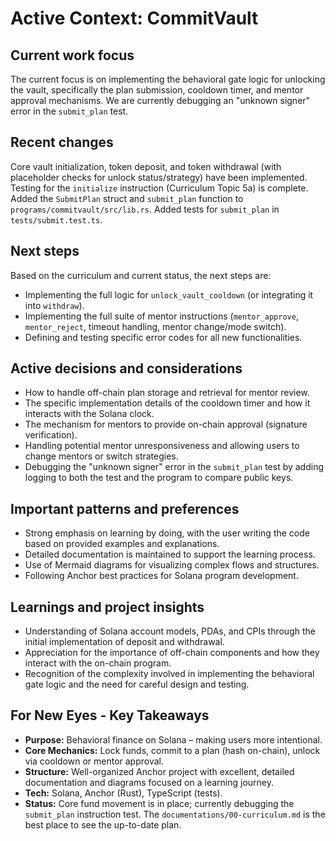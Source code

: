 # Active Context: CommitVault

## Current work focus

The current focus is on implementing the behavioral gate logic for unlocking the
vault, specifically the plan submission, cooldown timer, and mentor approval
mechanisms. We are currently debugging an "unknown signer" error in the
`submit_plan` test.

## Recent changes

Core vault initialization, token deposit, and token withdrawal (with placeholder
checks for unlock status/strategy) have been implemented. Testing for the
`initialize` instruction (Curriculum Topic 5a) is complete. Added the
`SubmitPlan` struct and `submit_plan` function to
`programs/commitvault/src/lib.rs`. Added tests for `submit_plan` in
`tests/submit.test.ts`.

## Next steps

Based on the curriculum and current status, the next steps are:

- Implementing the full logic for `unlock_vault_cooldown` (or integrating it
  into `withdraw`).
- Implementing the full suite of mentor instructions (`mentor_approve`,
  `mentor_reject`, timeout handling, mentor change/mode switch).
- Defining and testing specific error codes for all new functionalities.

## Active decisions and considerations

- How to handle off-chain plan storage and retrieval for mentor review.
- The specific implementation details of the cooldown timer and how it interacts
  with the Solana clock.
- The mechanism for mentors to provide on-chain approval (signature
  verification).
- Handling potential mentor unresponsiveness and allowing users to change
  mentors or switch strategies.
- Debugging the "unknown signer" error in the `submit_plan` test by adding
  logging to both the test and the program to compare public keys.

## Important patterns and preferences

- Strong emphasis on learning by doing, with the user writing the code based on
  provided examples and explanations.
- Detailed documentation is maintained to support the learning process.
- Use of Mermaid diagrams for visualizing complex flows and structures.
- Following Anchor best practices for Solana program development.

## Learnings and project insights

- Understanding of Solana account models, PDAs, and CPIs through the initial
  implementation of deposit and withdrawal.
- Appreciation for the importance of off-chain components and how they interact
  with the on-chain program.
- Recognition of the complexity involved in implementing the behavioral gate
  logic and the need for careful design and testing.

## For New Eyes - Key Takeaways

- **Purpose:** Behavioral finance on Solana – making users more intentional.
- **Core Mechanics:** Lock funds, commit to a plan (hash on-chain), unlock via
  cooldown or mentor approval.
- **Structure:** Well-organized Anchor project with excellent, detailed
  documentation and diagrams focused on a learning journey.
- **Tech:** Solana, Anchor (Rust), TypeScript (tests).
- **Status:** Core fund movement is in place; currently debugging the
  `submit_plan` instruction test. The `documentations/00-curriculum.md` is the
  best place to see the up-to-date plan.
